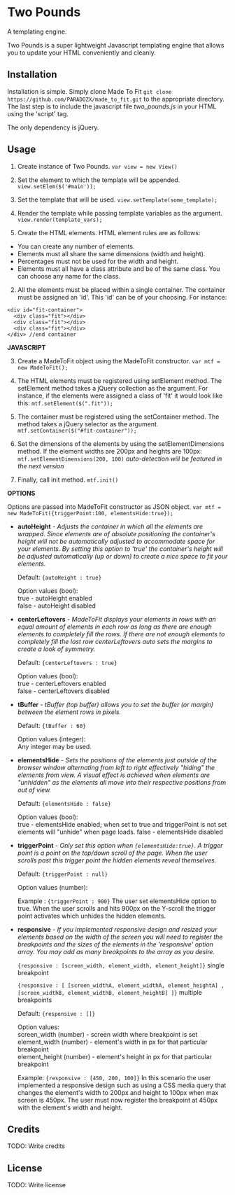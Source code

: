 # Two Pounds
A templating engine.

Two Pounds is a super lightweight Javascript templating engine that allows you to update your HTML conveniently and cleanly.  

## Installation

Installation is simple.  Simply clone Made To Fit `git clone https://github.com/PARADOZX/made_to_fit.git` to the appropriate directory. The last step is to include the javascript file *two_pounds.js* in your HTML using the 'script' tag.

The only dependency is jQuery.

## Usage

1. Create instance of Two Pounds.  `var view = new View()`

2. Set the element to which the template will be appended.  `view.setElem($('#main'));`

3. Set the template that will be used.  `view.setTemplate(some_template);`

4. Render the template while passing template variables as the argument.  `view.render(template_vars);`


1. Create the HTML elements.  HTML element rules are as follows:
  - You can create any number of elements.
  - Elements must all share the same dimensions (width and height).
  - Percentages must not be used for the width and height.  
  - Elements must all have a class attribute and be of the same class.  You can choose any name for the class.

2. All the elements must be placed within a single container.  The container must be assigned an 'id'.  This 'id' can be of your choosing.  For instance:
```
<div id="fit-container">
  <div class="fit"></div>
  <div class="fit"></div>
  <div class="fit"></div>
</div> //end container
```
<strong>JAVASCRIPT</strong>

3. Create a MadeToFit object using the MadeToFit constructor.  `var mtf = new MadeToFit();`

4. The HTML elements must be registered using setElement method.  The setElement method takes a jQuery collection as the argument.  For instance, if the elements were assigned a class of 'fit' it would look like this:  `mtf.setElement($(".fit"));` 

5. The container must be registered using the setContainer method.  The method takes a jQuery selector as the argument. `mtf.setContainer($("#fit-container"));`  

6. Set the dimensions of the elements by using the setElementDimensions method.  If the element widths are 200px and heights are 100px: `mtf.setElementDimensions(200, 100)`  *auto-detection will be featured in the next version*

7. Finally, call init method.  `mtf.init()`


<strong>OPTIONS</strong>

Options are passed into MadeToFit constructor as JSON object.  `var mtf = new MadeToFit({triggerPoint:100, elementsHide:true});`


* __autoHeight__ - _Adjusts the container in which all the elements are wrapped.  Since elements are of absolute positioning the container's height will not be automatically adjusted to accommodate space for your elements.  By setting this option to 'true' the container's height will be adjusted automatically (up or down) to create a nice space to fit your elements._  

  Default: `{autoHeight : true}`  
  
  Option values (bool):  
    true - autoHeight enabled  
    false - autoHeight disabled

* __centerLeftovers__ - _MadeToFit displays your elements in rows with an equal amount of elements in each row as long as there are enough elements to completely fill the rows.  If there are not enough elements to completely fill the last row centerLeftovers auto sets the margins to create a look of symmetry._  

  Default: `{centerLeftovers : true}`  
  
  Option values (bool):  
    true - centerLeftovers enabled  
    false - centerLeftovers disabled

* __tBuffer__ - _tBuffer (top buffer) allows you to set the buffer (or margin) between the element rows in pixels._  

  Default: `{tBuffer : 60}`  
  
  Option values (integer):  
    Any integer may be used.  

* __elementsHide__ - _Sets the positions of the elements just outside of the browser window alternating from left to right effectively "hiding" the elements from view.  A visual effect is achieved when elements are "unhidden" as the elements all move into their respective positions from out of view._  

  Default: `{elementsHide : false}`  
  
  Option values (bool):  
    true - elementsHide enabled; when set to true and triggerPoint is not set elements will "unhide" when page loads.
    false - elementsHide disabled

* __triggerPoint__ - _Only set this option when `{elementsHide:true}`.  A trigger point is a point on the top/down scroll of the page.  When the user scrolls past this trigger point the hidden elements reveal themselves._  

  Default: `{triggerPoint : null}`  
  
  Option values (number):  
    
    Example : 
    `{triggerPoint : 900}` The user set elementsHide option to true.  When the user scrolls and hits 900px on the Y-scroll the trigger point activates which unhides the hidden elements.
    
* __responsive__ - _If you implemented responsive design and resized your elements based on the width of the screen you will need to register the breakpoints and the sizes of the elements in the 'responsive' option array.  You may add as many breakpoints to the array as you desire._  

  `{responsive : [screen_width, element_width, element_height]}`  single breakpoint  
  
  `{responsive : [ [screen_widthA, element_widthA, element_heightA] , [screen_widthB, element_widthB, element_heightB] ]}`  multiple breakpoints  
  
  Default: `{responsive : []}`  
  
  Option values:  
    screen_width (number) - screen width where breakpoint is set  
    element_width (number) - element's width in px for that particular breakpoint  
    element_height (number) - element's height in px for that particular breakpoint  
  
  Example: 
  `{responsive : [450, 200, 100]}`  In this scenario the user implemented a responsive design such as using a CSS media query that changes the element's width to 200px and height to 100px when max screen is 450px.  The user must now register the breakpoint at 450px with the element's width and height. 
  

## Credits

TODO: Write credits

## License

TODO: Write license
